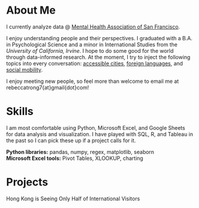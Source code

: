 # About Me
I currently analyze data @ [Mental Health Association of San Francisco](https://www.mentalhealthsf.org/). 

I enjoy understanding people and their perspectives. I graduated with a B.A. in Psychological Science and a minor in International Studies from the *University of California, Irvine*. I hope to do some good for the world through data-informed research. At the moment, I try to inject the following topics into every conversation: [accessible cities](https://www.youtube.com/c/NotJustBikes), [foreign languages](https://www.italki.com), and [social mobility](https://opportunityinsights.org/).

I enjoy meeting new people, so feel more than welcome to email me at rebeccatrong7{at}gmail{dot}com! 

# Skills
I am most comfortable using Python, Microsoft Excel, and Google Sheets for data analysis and visualization. I have played with SQL, R, and Tableau in the past so I can pick these up if a project calls for it. 

**Python libraries:** pandas, numpy, regex, matplotlib, seaborn   
**Microsoft Excel tools:** Pivot Tables, XLOOKUP, charting

# Projects
Hong Kong is Seeing Only Half of International Visitors 
